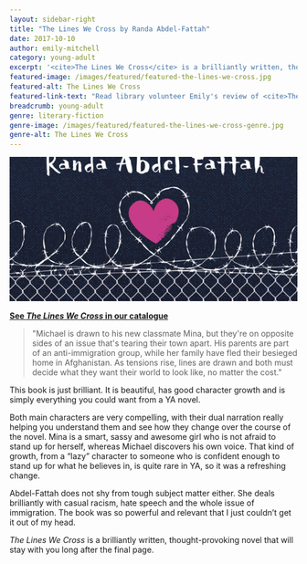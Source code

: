 ```yaml
---
layout: sidebar-right
title: "The Lines We Cross by Randa Abdel-Fattah"
date: 2017-10-10
author: emily-mitchell
category: young-adult
excerpt: '<cite>The Lines We Cross</cite> is a brilliantly written, thought-provoking novel that will stay with you long after the final page.'
featured-image: /images/featured/featured-the-lines-we-cross.jpg
featured-alt: The Lines We Cross
featured-link-text: "Read library volunteer Emily's review of <cite>The Lines We Cross</cite>, by Karen Abdel-Fattah."
breadcrumb: young-adult
genre: literary-fiction
genre-image: /images/featured/featured-the-lines-we-cross-genre.jpg
genre-alt: The Lines We Cross
---
```


![The Lines We Cross](/images/featured/featured-the-lines-we-cross.jpg)

**[See <cite>The Lines We Cross</cite> in our catalogue](https://suffolk.spydus.co.uk/cgi-bin/spydus.exe/ENQ/OPAC/BIBENQ?BRN=2142374)**

> "Michael is drawn to his new classmate Mina, but they're on opposite sides of an issue that's tearing their town apart. His parents are part of an anti-immigration group, while her family have fled their besieged home in Afghanistan. As tensions rise, lines are drawn and both must decide what they want their world to look like, no matter the cost."

This book is just brilliant. It is beautiful, has good character growth and is simply everything you could want from a YA novel.

Both main characters are very compelling, with their dual narration really helping you understand them and see how they change over the course of the novel. Mina is a smart, sassy and awesome girl who is not afraid to stand up for herself, whereas Michael discovers his own voice. That kind of growth, from a “lazy” character to someone who is confident enough to stand up for what he believes in, is quite rare in YA, so it was a refreshing change.

Abdel-Fattah does not shy from tough subject matter either. She deals brilliantly with casual racism, hate speech and the whole issue of immigration. The book was so powerful and relevant that I just couldn’t get it out of my head.

<cite>The Lines We Cross</cite> is a brilliantly written, thought-provoking novel that will stay with you long after the final page.
